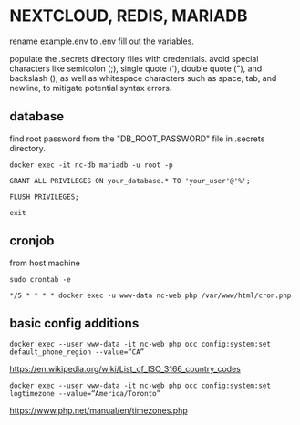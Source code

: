 # NEXTCLOUD, REDIS, MARIADB

rename example.env to .env fill out the variables.

populate the .secrets directory files with credentials. avoid special characters like semicolon (;), single quote ('), double quote ("), and backslash (\), as well as whitespace characters such as space, tab, and newline, to mitigate potential syntax errors.

## database
find root password from the "DB_ROOT_PASSWORD" file in .secrets directory.

`docker exec -it nc-db mariadb -u root -p`

`GRANT ALL PRIVILEGES ON your_database.* TO 'your_user'@'%';`

`FLUSH PRIVILEGES;`

`exit`

## cronjob
from host machine

`sudo crontab -e`

`*/5 * * * * docker exec -u www-data nc-web php /var/www/html/cron.php`

## basic config additions

`docker exec --user www-data -it nc-web php occ config:system:set default_phone_region --value=“CA”`

https://en.wikipedia.org/wiki/List_of_ISO_3166_country_codes


`docker exec --user www-data -it nc-web php occ config:system:set logtimezone --value=“America/Toronto”`

https://www.php.net/manual/en/timezones.php